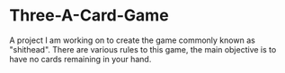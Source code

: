 # Three-A-Card-Game
A project I am working on to create the game commonly known as "shithead". There are various rules to this game, the main objective is to have no cards remaining in your hand.
